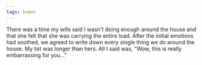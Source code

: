 ```yaml
---
tags: humor
---
```


There was a time my wife said I wasn't doing enough around the house and that she felt that she was carrying the entire load. After the initial emotions had soothed, we agreed to write down every single thing we do around the house. My list was longer than hers. All I said was, "Wow, this is really embarrassing for you..."